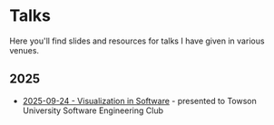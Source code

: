 # Talks

Here you'll find slides and resources for talks I have given in various venues.

## 2025

- [2025-09-24 - Visualization in Software](https://jllovet.github.io/talks/2025/tu/visualization-in-software/slides) - presented to Towson University Software Engineering Club
